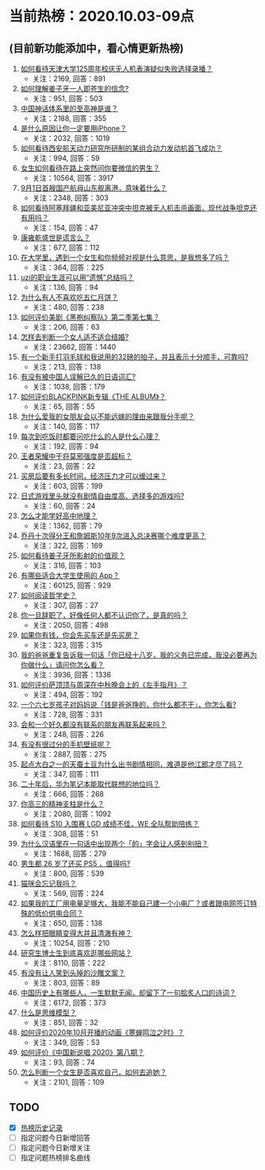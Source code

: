 # 当前热榜：2020.10.03-09点
## (目前新功能添加中，看心情更新热榜)
1. [如何看待天津大学125周年校庆无人机表演疑似失败选择录播？](https://www.zhihu.com/question/423895221)
    * 关注：2169, 回答：891
2. [如何理解姜子牙一人即苍生的信念?](https://www.zhihu.com/question/423701974)
    * 关注：951, 回答：503
3. [中国神话体系里的至高神是谁？](https://www.zhihu.com/question/51263538)
    * 关注：2188, 回答：355
4. [是什么原因让你一定要用iPhone？](https://www.zhihu.com/question/404878335)
    * 关注：2032, 回答：1019
5. [如何看待西安航天动力研究所研制的某组合动力发动机首飞成功？](https://www.zhihu.com/question/422294349)
    * 关注：994, 回答：59
6. [女生如何看待在路上突然问你要微信的男生？](https://www.zhihu.com/question/320105658)
    * 关注：10564, 回答：3917
7. [9月1日首艘国产航母山东舰离港，意味着什么？](https://www.zhihu.com/question/418987119)
    * 关注：2348, 回答：303
8. [如何看待阿塞拜疆和亚美尼亚冲突中坦克被无人机击杀画面，现代战争坦克还有用吗？](https://www.zhihu.com/question/423508537)
    * 关注：154, 回答：47
9. [康雍乾盛世是谎言么？](https://www.zhihu.com/question/28710321)
    * 关注：677, 回答：112
10. [在大学里，遇到一个女生和你频频对视是什么意思，是我想多了吗？](https://www.zhihu.com/question/329315315)
    * 关注：364, 回答：225
11. [uzi的职业生涯可以用“遗憾”总结吗？](https://www.zhihu.com/question/422132261)
    * 关注：136, 回答：94
12. [为什么有人不喜欢吃五仁月饼？](https://www.zhihu.com/question/20496189)
    * 关注：480, 回答：238
13. [如何评价美剧《黑袍纠察队》第二季第七集？](https://www.zhihu.com/question/423816399)
    * 关注：206, 回答：63
14. [怎样去判断一个女人适不适合结婚?](https://www.zhihu.com/question/355617415)
    * 关注：23662, 回答：1440
15. [有一个新手打羽毛球和我说用的32磅的拍子，并且表示十分顺手，可靠吗?](https://www.zhihu.com/question/418426822)
    * 关注：213, 回答：138
16. [有没有被中国人误解已久的日语词汇?](https://www.zhihu.com/question/374194411)
    * 关注：1038, 回答：179
17. [如何评价BLACKPINK新专辑《THE ALBUM》？](https://www.zhihu.com/question/423828977)
    * 关注：65, 回答：55
18. [为什么爱我的女朋友会以不能远嫁的理由来跟我分手呢？](https://www.zhihu.com/question/417482723)
    * 关注：140, 回答：117
19. [每次到吃饭时都要问吃什么的人是什么心理？](https://www.zhihu.com/question/323121588)
    * 关注：192, 回答：94
20. [王者荣耀中干将莫邪强度是否超标？](https://www.zhihu.com/question/423719606)
    * 关注：23, 回答：22
21. [买房后要有多长时间，经济压力才可以缓过来？](https://www.zhihu.com/question/422968277)
    * 关注：603, 回答：199
22. [日式游戏里头就没有剧情自由度高、选择多的游戏吗?](https://www.zhihu.com/question/423552227)
    * 关注：60, 回答：24
23. [怎么才能学好高中地理？](https://www.zhihu.com/question/53643556)
    * 关注：1362, 回答：79
24. [乔丹十次得分王和詹姆斯10年9次进入总决赛哪个难度更高？](https://www.zhihu.com/question/423170862)
    * 关注：322, 回答：169
25. [如何看待姜子牙所影射的价值观？](https://www.zhihu.com/question/423736067)
    * 关注：316, 回答：103
26. [有哪些适合大学生使用的 App？](https://www.zhihu.com/question/21482079)
    * 关注：60125, 回答：929
27. [如何阅读哲学史？](https://www.zhihu.com/question/421892575)
    * 关注：307, 回答：27
28. [你一旦辞职了，好像任何人都不认识你了，是真的吗？](https://www.zhihu.com/question/403359939)
    * 关注：2050, 回答：498
29. [如果你有钱，你会先买车还是先买房？](https://www.zhihu.com/question/421869013)
    * 关注：323, 回答：315
30. [我的爸爸重复告诉我一句话「你已经十八岁，我的义务已完成，我没必要再为你做什么」请问你怎么看？](https://www.zhihu.com/question/418878039)
    * 关注：3936, 回答：1336
31. [如何评价萨顶顶与周深在中秋晚会上的《左手指月》？](https://www.zhihu.com/question/423754444)
    * 关注：494, 回答：192
32. [一个六七岁孩子对妈妈说「钱是爸爸挣的，你什么都不干」，你怎么看?](https://www.zhihu.com/question/423245708)
    * 关注：728, 回答：331
33. [会和一个好久都没有联系的朋友再联系起来吗？](https://www.zhihu.com/question/420898705)
    * 关注：248, 回答：226
34. [有没有很过分的手机壁纸呢？](https://www.zhihu.com/question/313536857)
    * 关注：2887, 回答：275
35. [起点大白之一的天蚕土豆为什么出书剧情相同，难道是他江郎才尽了吗？](https://www.zhihu.com/question/56404963)
    * 关注：347, 回答：111
36. [二十年后，华为笔记本能取代联想的地位吗？](https://www.zhihu.com/question/343198355)
    * 关注：666, 回答：268
37. [你高三的精神支柱是什么？](https://www.zhihu.com/question/418547547)
    * 关注：2080, 回答：1092
38. [如何看待 S10 入围赛 LGD 成绩不佳，WE 全队帮助陪练？](https://www.zhihu.com/question/423573598)
    * 关注：308, 回答：51
39. [为什么汉语里在一句话中出现两个「的」字会让人感到别扭？](https://www.zhihu.com/question/19847050)
    * 关注：1688, 回答：279
40. [男生都 26 岁了还买 PS5 ，值得吗?](https://www.zhihu.com/question/422512191)
    * 关注：800, 回答：539
41. [猫咪会忘记我吗？](https://www.zhihu.com/question/415810080)
    * 关注：569, 回答：224
42. [如果我的工厂用电量足够大，我能不能自己建一个小电厂？或者跟电网签订特殊的低价供电合同？](https://www.zhihu.com/question/422891734)
    * 关注：650, 回答：138
43. [怎么样把眼睛变得大并且清澈有神？](https://www.zhihu.com/question/272102187)
    * 关注：10254, 回答：210
44. [研究生博士生到底喜欢逛哪些网站？](https://www.zhihu.com/question/20809655)
    * 关注：8110, 回答：222
45. [有没有让人笑到头掉的沙雕文案？](https://www.zhihu.com/question/414859725)
    * 关注：803, 回答：89
46. [中国历史上有哪些人，一生默默无闻，却留下了一句脍炙人口的诗词？](https://www.zhihu.com/question/399800494)
    * 关注：6172, 回答：373
47. [什么是思维模型？](https://www.zhihu.com/question/423613286)
    * 关注：851, 回答：32
48. [如何评价2020年10月开播的动画《寒蝉鸣泣之时》？](https://www.zhihu.com/question/423143915)
    * 关注：349, 回答：53
49. [如何评价《中国新说唱 2020》第八期？](https://www.zhihu.com/question/423880857)
    * 关注：93, 回答：74
50. [怎么判断一个女生是否喜欢自己，如何去追她？](https://www.zhihu.com/question/353829074)
    * 关注：2101, 回答：109
## TODO
* [x] [热榜历史记录](hot_history/AllHot.md)
* [ ] 指定问题今日新增回答
* [ ] 指定问题今日新增关注
* [ ] 指定问题热榜排名曲线
